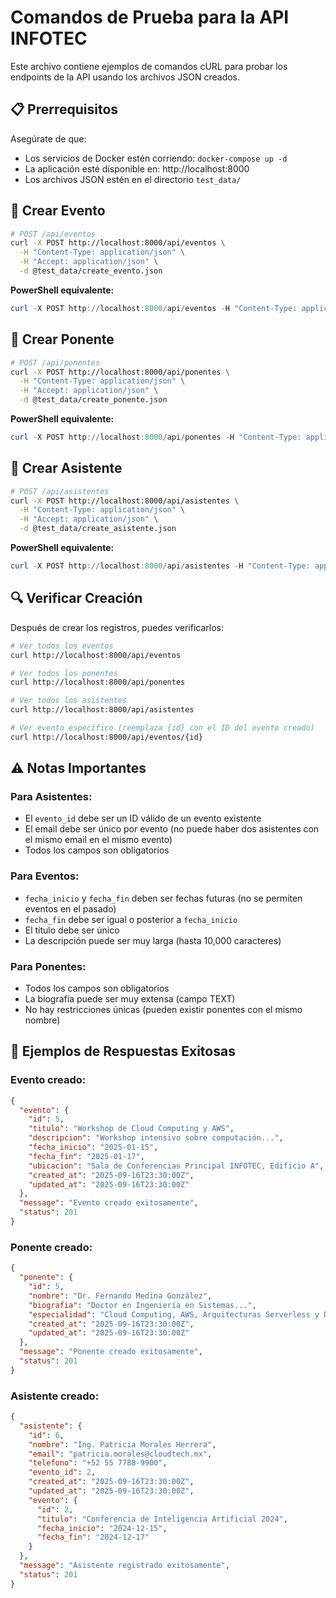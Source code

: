 # Comandos de Prueba para la API INFOTEC

Este archivo contiene ejemplos de comandos cURL para probar los endpoints de la API usando los archivos JSON creados.

## 📋 Prerrequisitos

Asegúrate de que:
- Los servicios de Docker estén corriendo: `docker-compose up -d`
- La aplicación esté disponible en: http://localhost:8000
- Los archivos JSON estén en el directorio `test_data/`

## 🎯 Crear Evento

```bash
# POST /api/eventos
curl -X POST http://localhost:8000/api/eventos \
  -H "Content-Type: application/json" \
  -H "Accept: application/json" \
  -d @test_data/create_evento.json
```

**PowerShell equivalente:**
```powershell
curl -X POST http://localhost:8000/api/eventos -H "Content-Type: application/json" -H "Accept: application/json" -d (Get-Content test_data/create_evento.json -Raw)
```

## 👥 Crear Ponente

```bash
# POST /api/ponentes
curl -X POST http://localhost:8000/api/ponentes \
  -H "Content-Type: application/json" \
  -H "Accept: application/json" \
  -d @test_data/create_ponente.json
```

**PowerShell equivalente:**
```powershell
curl -X POST http://localhost:8000/api/ponentes -H "Content-Type: application/json" -H "Accept: application/json" -d (Get-Content test_data/create_ponente.json -Raw)
```

## 🎫 Crear Asistente

```bash
# POST /api/asistentes
curl -X POST http://localhost:8000/api/asistentes \
  -H "Content-Type: application/json" \
  -H "Accept: application/json" \
  -d @test_data/create_asistente.json
```

**PowerShell equivalente:**
```powershell
curl -X POST http://localhost:8000/api/asistentes -H "Content-Type: application/json" -H "Accept: application/json" -d (Get-Content test_data/create_asistente.json -Raw)
```

## 🔍 Verificar Creación

Después de crear los registros, puedes verificarlos:

```bash
# Ver todos los eventos
curl http://localhost:8000/api/eventos

# Ver todos los ponentes  
curl http://localhost:8000/api/ponentes

# Ver todos los asistentes
curl http://localhost:8000/api/asistentes

# Ver evento específico (reemplaza {id} con el ID del evento creado)
curl http://localhost:8000/api/eventos/{id}
```

## ⚠️ Notas Importantes

### Para Asistentes:
- El `evento_id` debe ser un ID válido de un evento existente
- El email debe ser único por evento (no puede haber dos asistentes con el mismo email en el mismo evento)
- Todos los campos son obligatorios

### Para Eventos:
- `fecha_inicio` y `fecha_fin` deben ser fechas futuras (no se permiten eventos en el pasado)
- `fecha_fin` debe ser igual o posterior a `fecha_inicio`
- El título debe ser único
- La descripción puede ser muy larga (hasta 10,000 caracteres)

### Para Ponentes:
- Todos los campos son obligatorios
- La biografía puede ser muy extensa (campo TEXT)
- No hay restricciones únicas (pueden existir ponentes con el mismo nombre)

## 🧪 Ejemplos de Respuestas Exitosas

### Evento creado:
```json
{
  "evento": {
    "id": 5,
    "titulo": "Workshop de Cloud Computing y AWS",
    "descripcion": "Workshop intensivo sobre computación...",
    "fecha_inicio": "2025-01-15",
    "fecha_fin": "2025-01-17",
    "ubicacion": "Sala de Conferencias Principal INFOTEC, Edificio A",
    "created_at": "2025-09-16T23:30:00Z",
    "updated_at": "2025-09-16T23:30:00Z"
  },
  "message": "Evento creado exitosamente",
  "status": 201
}
```

### Ponente creado:
```json
{
  "ponente": {
    "id": 5,
    "nombre": "Dr. Fernando Medina González",
    "biografia": "Doctor en Ingeniería en Sistemas...",
    "especialidad": "Cloud Computing, AWS, Arquitecturas Serverless y DevOps",
    "created_at": "2025-09-16T23:30:00Z",
    "updated_at": "2025-09-16T23:30:00Z"
  },
  "message": "Ponente creado exitosamente",
  "status": 201
}
```

### Asistente creado:
```json
{
  "asistente": {
    "id": 6,
    "nombre": "Ing. Patricia Morales Herrera",
    "email": "patricia.morales@cloudtech.mx",
    "telefono": "+52 55 7788-9900",
    "evento_id": 2,
    "created_at": "2025-09-16T23:30:00Z",
    "updated_at": "2025-09-16T23:30:00Z",
    "evento": {
      "id": 2,
      "titulo": "Conferencia de Inteligencia Artificial 2024",
      "fecha_inicio": "2024-12-15",
      "fecha_fin": "2024-12-17"
    }
  },
  "message": "Asistente registrado exitosamente",
  "status": 201
}
```